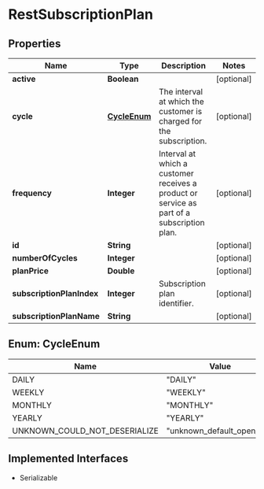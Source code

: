 

# RestSubscriptionPlan


## Properties

| Name | Type | Description | Notes |
|------------ | ------------- | ------------- | -------------|
|**active** | **Boolean** |  |  [optional] |
|**cycle** | [**CycleEnum**](#CycleEnum) | The interval at which the customer is charged for the subscription. |  [optional] |
|**frequency** | **Integer** | Interval at which a customer receives a product or service as part of a subscription plan. |  [optional] |
|**id** | **String** |  |  [optional] |
|**numberOfCycles** | **Integer** |  |  [optional] |
|**planPrice** | **Double** |  |  [optional] |
|**subscriptionPlanIndex** | **Integer** | Subscription plan identifier. |  [optional] |
|**subscriptionPlanName** | **String** |  |  [optional] |



## Enum: CycleEnum

| Name | Value |
|---- | -----|
| DAILY | &quot;DAILY&quot; |
| WEEKLY | &quot;WEEKLY&quot; |
| MONTHLY | &quot;MONTHLY&quot; |
| YEARLY | &quot;YEARLY&quot; |
| UNKNOWN_COULD_NOT_DESERIALIZE | &quot;unknown_default_open_api&quot; |


## Implemented Interfaces

* Serializable

